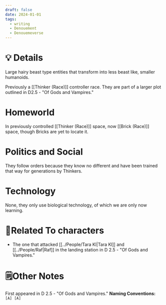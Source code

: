 ```yaml
---
draft: false
date: 2024-01-01
tags:
  - writing
  - Denouement
  - Denouemeverse
---
```

# 💡 Details
Large hairy beast type entities that transform into less beast like, smaller humanoids. 

Previously a [[Thinker (Race)]] controller race.
They are part of a larger plot outlined in D2.5 - "Of Gods and Vampires."
# Homeworld
In previously controlled [[Thinker (Race)]] space, now [[Brick (Race)]] space, though Bricks are yet to locate it.
# Politics and Social
They follow orders because they know no different and have been trained that way for generations by Thinkers.
# Technology 
None, they only use biological technology, of which we are only now learning.
# 👤Related To characters
- The one that attacked [[../People/Tara Kl|Tara Kl]] and [[../People/Raf|Raf]] in the landing station in D 2.5 - "Of Gods and Vampires."

# 🗒️Other Notes
First appeared in D 2.5 - "Of Gods and Vampires."
**Naming Conventions:**  ``[A] [A]``

